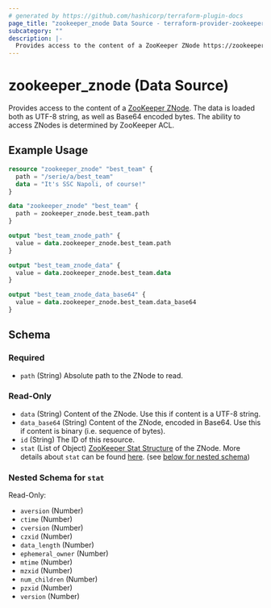 ```yaml
---
# generated by https://github.com/hashicorp/terraform-plugin-docs
page_title: "zookeeper_znode Data Source - terraform-provider-zookeeper"
subcategory: ""
description: |-
  Provides access to the content of a ZooKeeper ZNode https://zookeeper.apache.org/doc/current/zookeeperProgrammers.html#sc_zkDataModel_znodes. The data is loaded both as UTF-8 string, as well as Base64 encoded bytes. The ability to access ZNodes is determined by ZooKeeper ACL.
---
```


# zookeeper_znode (Data Source)

Provides access to the content of a [ZooKeeper ZNode](https://zookeeper.apache.org/doc/current/zookeeperProgrammers.html#sc_zkDataModel_znodes). The data is loaded both as UTF-8 string, as well as Base64 encoded bytes. The ability to access ZNodes is determined by ZooKeeper ACL.

## Example Usage

```terraform
resource "zookeeper_znode" "best_team" {
  path = "/serie/a/best_team"
  data = "It's SSC Napoli, of course!"
}

data "zookeeper_znode" "best_team" {
  path = zookeeper_znode.best_team.path
}

output "best_team_znode_path" {
  value = data.zookeeper_znode.best_team.path
}

output "best_team_znode_data" {
  value = data.zookeeper_znode.best_team.data
}

output "best_team_znode_data_base64" {
  value = data.zookeeper_znode.best_team.data_base64
}
```

<!-- schema generated by tfplugindocs -->
## Schema

### Required

- `path` (String) Absolute path to the ZNode to read.

### Read-Only

- `data` (String) Content of the ZNode. Use this if content is a UTF-8 string.
- `data_base64` (String) Content of the ZNode, encoded in Base64. Use this if content is binary (i.e. sequence of bytes).
- `id` (String) The ID of this resource.
- `stat` (List of Object) [ZooKeeper Stat Structure](https://zookeeper.apache.org/doc/current/zookeeperProgrammers.html#sc_zkStatStructure) of the ZNode. More details about `stat` can be found [here](../../docs#the-stat-structure). (see [below for nested schema](#nestedatt--stat))

<a id="nestedatt--stat"></a>
### Nested Schema for `stat`

Read-Only:

- `aversion` (Number)
- `ctime` (Number)
- `cversion` (Number)
- `czxid` (Number)
- `data_length` (Number)
- `ephemeral_owner` (Number)
- `mtime` (Number)
- `mzxid` (Number)
- `num_children` (Number)
- `pzxid` (Number)
- `version` (Number)


